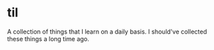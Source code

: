 # til
A collection of things that I learn on a daily basis. I should've collected these things a long time ago.
